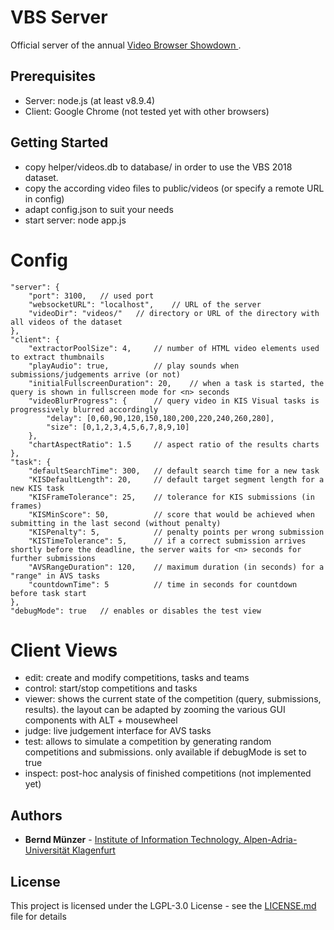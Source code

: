 # VBS Server

Official server of the annual [Video Browser Showdown ](http://www.videobrowsershowdown.org/).

## Prerequisites

* Server: node.js (at least v8.9.4)
* Client: Google Chrome (not tested yet with other browsers)

## Getting Started

* copy helper/videos.db to database/ in order to use the VBS 2018 dataset.
* copy the according video files to public/videos (or specify a remote URL in config)
* adapt config.json to suit your needs
* start server: node app.js

# Config

```
"server": {
	"port": 3100,	// used port
	"websocketURL": "localhost",	// URL of the server
	"videoDir": "videos/"	// directory or URL of the directory with all videos of the dataset
},
"client": {
	"extractorPoolSize": 4,		// number of HTML video elements used to extract thumbnails
	"playAudio": true,			// play sounds when submissions/judgements arrive (or not)
	"initialFullscreenDuration": 20,	// when a task is started, the query is shown in fullscreen mode for <n> seconds
	"videoBlurProgress": {		// query video in KIS Visual tasks is progressively blurred accordingly
		"delay": [0,60,90,120,150,180,200,220,240,260,280],
		"size": [0,1,2,3,4,5,6,7,8,9,10]
	},
	"chartAspectRatio": 1.5		// aspect ratio of the results charts
},
"task": {
	"defaultSearchTime": 300,	// default search time for a new task
	"KISDefaultLength": 20,		// default target segment length for a new KIS task
	"KISFrameTolerance": 25,	// tolerance for KIS submissions (in frames)
	"KISMinScore": 50,			// score that would be achieved when submitting in the last second (without penalty)
	"KISPenalty": 5,			// penalty points per wrong submission
	"KISTimeTolerance": 5,		// if a correct submission arrives shortly before the deadline, the server waits for <n> seconds for further submissions
	"AVSRangeDuration": 120,	// maximum duration (in seconds) for a "range" in AVS tasks
	"countdownTime": 5			// time in seconds for countdown before task start
},
"debugMode": true	// enables or disables the test view
```

# Client Views

* edit: create and modify competitions, tasks and teams
* control: start/stop competitions and tasks
* viewer: shows the current state of the competition (query, submissions, results). the layout can be adapted by zooming the various GUI components with ALT + mousewheel
* judge: live judgement interface for AVS tasks
* test: allows to simulate a competition by generating random competitions and submissions. only available if debugMode is set to true
* inspect: post-hoc analysis of finished competitions (not implemented yet)

## Authors

* **Bernd Münzer** - [Institute of Information Technology, Alpen-Adria-Universität Klagenfurt](http://www.uni-klu.ac.at/tewi/inf/itec/)


## License

This project is licensed under the LGPL-3.0 License - see the [LICENSE.md](LICENSE.md) file for details
